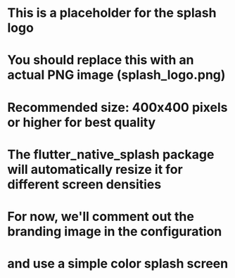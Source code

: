 # This is a placeholder for the splash logo
# You should replace this with an actual PNG image (splash_logo.png)
# Recommended size: 400x400 pixels or higher for best quality
# The flutter_native_splash package will automatically resize it for different screen densities

# For now, we'll comment out the branding image in the configuration
# and use a simple color splash screen